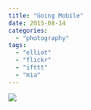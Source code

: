 ```yaml
---
title: "Going Mobile"
date: 2015-08-14
categories: 
  - "photography"
tags: 
  - "elliot"
  - "flickr"
  - "ifttt"
  - "mia"
---
```


![](https://farm1.staticflickr.com/768/20542063176_d0948e14c3_b.jpg)
